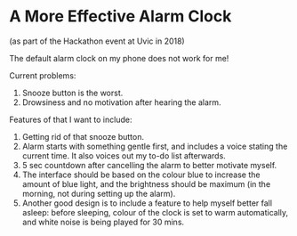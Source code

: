 # A More Effective Alarm Clock
(as part of the Hackathon event at Uvic in 2018)

The default alarm clock on my phone does not work for me! 

Current problems:
1. Snooze button is the worst.
2. Drowsiness and no motivation after hearing the alarm.

Features of that I want to include:
1. Getting rid of that snooze button.
2. Alarm starts with something gentle first, and includes a voice stating the current time. 
   It also voices out my to-do list afterwards.
3. 5 sec countdown after cancelling the alarm to better motivate myself.
4. The interface should be based on the colour blue to increase the amount of blue light,
   and the brightness should be maximum (in the morning, not during setting up the alarm).
5. Another good design is to include a feature to help myself better fall asleep:
   before sleeping, colour of the clock is set to warm automatically, 
   and white noise is being played for 30 mins.
